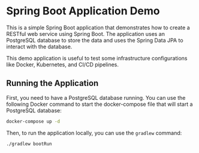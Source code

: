 # Spring Boot Application Demo

This is a simple Spring Boot application that demonstrates how to create a RESTful web service using Spring Boot. 
The application uses an PostgreSQL database to store the data
and uses the Spring Data JPA to interact with the database.

This demo application is useful to test some infrastructure configurations like Docker, Kubernetes, and CI/CD pipelines.

## Running the Application

First, you need to have a PostgreSQL database running. 
You can use the following Docker command to start the docker-compose file that will start a PostgreSQL database:

```bash
docker-compose up -d
```

Then, to run the application locally, you can use the `gradlew` command:

```bash
./gradlew bootRun
```
